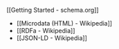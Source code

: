 
[[Getting Started - schema.org]]

- [[Microdata (HTML) - Wikipedia]]
- [[RDFa - Wikipedia]]
- [[JSON-LD - Wikipedia]]
